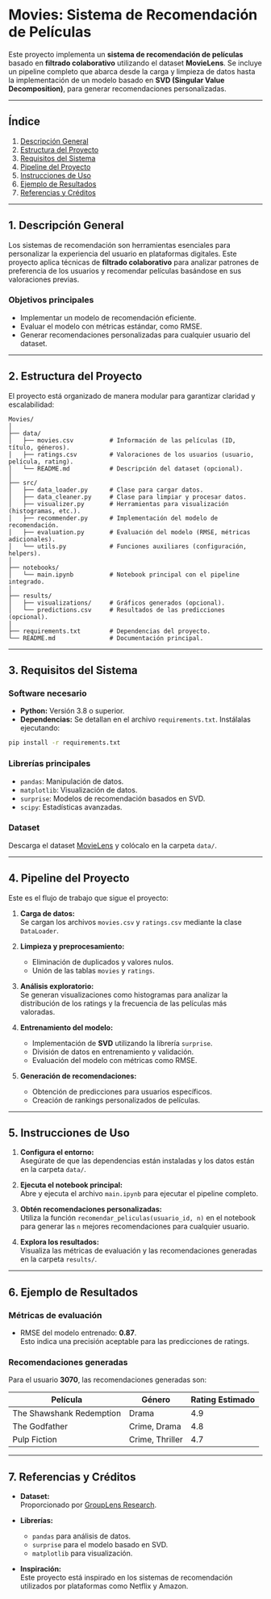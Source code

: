 # **Movies: Sistema de Recomendación de Películas**

Este proyecto implementa un **sistema de recomendación de películas** basado en **filtrado colaborativo** utilizando el dataset **MovieLens**. Se incluye un pipeline completo que abarca desde la carga y limpieza de datos hasta la implementación de un modelo basado en **SVD (Singular Value Decomposition)**, para generar recomendaciones personalizadas.

---

## **Índice**

1. [Descripción General](#1-descripción-general)  
2. [Estructura del Proyecto](#2-estructura-del-proyecto)  
3. [Requisitos del Sistema](#3-requisitos-del-sistema)  
4. [Pipeline del Proyecto](#4-pipeline-del-proyecto)  
5. [Instrucciones de Uso](#5-instrucciones-de-uso)  
6. [Ejemplo de Resultados](#6-ejemplo-de-resultados)  
7. [Referencias y Créditos](#7-referencias-y-créditos)  

---

## **1. Descripción General**

Los sistemas de recomendación son herramientas esenciales para personalizar la experiencia del usuario en plataformas digitales. Este proyecto aplica técnicas de **filtrado colaborativo** para analizar patrones de preferencia de los usuarios y recomendar películas basándose en sus valoraciones previas.

### **Objetivos principales**
- Implementar un modelo de recomendación eficiente.  
- Evaluar el modelo con métricas estándar, como RMSE.  
- Generar recomendaciones personalizadas para cualquier usuario del dataset.  

---

## **2. Estructura del Proyecto**

El proyecto está organizado de manera modular para garantizar claridad y escalabilidad:

```
Movies/
│
├── data/
│   ├── movies.csv          # Información de las películas (ID, título, géneros).
│   ├── ratings.csv         # Valoraciones de los usuarios (usuario, película, rating).
│   └── README.md           # Descripción del dataset (opcional).
│
├── src/
│   ├── data_loader.py      # Clase para cargar datos.
│   ├── data_cleaner.py     # Clase para limpiar y procesar datos.
│   ├── visualizer.py       # Herramientas para visualización (histogramas, etc.).
│   ├── recommender.py      # Implementación del modelo de recomendación.
│   ├── evaluation.py       # Evaluación del modelo (RMSE, métricas adicionales).
│   └── utils.py            # Funciones auxiliares (configuración, helpers).
│
├── notebooks/
│   └── main.ipynb          # Notebook principal con el pipeline integrado.
│
├── results/
│   ├── visualizations/     # Gráficos generados (opcional).
│   └── predictions.csv     # Resultados de las predicciones (opcional).
│
├── requirements.txt        # Dependencias del proyecto.
└── README.md               # Documentación principal.
```

---

## **3. Requisitos del Sistema**

### **Software necesario**
- **Python:** Versión 3.8 o superior.  
- **Dependencias:** Se detallan en el archivo `requirements.txt`. Instálalas ejecutando:

```bash
pip install -r requirements.txt
```

### **Librerías principales**
- `pandas`: Manipulación de datos.  
- `matplotlib`: Visualización de datos.  
- `surprise`: Modelos de recomendación basados en SVD.  
- `scipy`: Estadísticas avanzadas.

### **Dataset**
Descarga el dataset [MovieLens](https://grouplens.org/datasets/movielens/) y colócalo en la carpeta `data/`.

---

## **4. Pipeline del Proyecto**

Este es el flujo de trabajo que sigue el proyecto:

1. **Carga de datos:**  
   Se cargan los archivos `movies.csv` y `ratings.csv` mediante la clase `DataLoader`.

2. **Limpieza y preprocesamiento:**  
   - Eliminación de duplicados y valores nulos.  
   - Unión de las tablas `movies` y `ratings`.  

3. **Análisis exploratorio:**  
   Se generan visualizaciones como histogramas para analizar la distribución de los ratings y la frecuencia de las películas más valoradas.  

4. **Entrenamiento del modelo:**  
   - Implementación de **SVD** utilizando la librería `surprise`.  
   - División de datos en entrenamiento y validación.  
   - Evaluación del modelo con métricas como RMSE.  

5. **Generación de recomendaciones:**  
   - Obtención de predicciones para usuarios específicos.  
   - Creación de rankings personalizados de películas.  

---

## **5. Instrucciones de Uso**

1. **Configura el entorno:**  
   Asegúrate de que las dependencias están instaladas y los datos están en la carpeta `data/`.

2. **Ejecuta el notebook principal:**  
   Abre y ejecuta el archivo `main.ipynb` para ejecutar el pipeline completo.

3. **Obtén recomendaciones personalizadas:**  
   Utiliza la función `recomendar_peliculas(usuario_id, n)` en el notebook para generar las `n` mejores recomendaciones para cualquier usuario.

4. **Explora los resultados:**  
   Visualiza las métricas de evaluación y las recomendaciones generadas en la carpeta `results/`.

---

## **6. Ejemplo de Resultados**

### **Métricas de evaluación**
- RMSE del modelo entrenado: **0.87**.  
  Esto indica una precisión aceptable para las predicciones de ratings.

### **Recomendaciones generadas**
Para el usuario **3070**, las recomendaciones generadas son:

| **Película**              | **Género**         | **Rating Estimado** |
|---------------------------|--------------------|---------------------|
| The Shawshank Redemption  | Drama             | 4.9                 |
| The Godfather             | Crime, Drama      | 4.8                 |
| Pulp Fiction              | Crime, Thriller   | 4.7                 |

---

## **7. Referencias y Créditos**

- **Dataset:**  
  Proporcionado por [GroupLens Research](https://grouplens.org/datasets/movielens/).

- **Librerías:**  
  - `pandas` para análisis de datos.  
  - `surprise` para el modelo basado en SVD.  
  - `matplotlib` para visualización.

- **Inspiración:**  
  Este proyecto está inspirado en los sistemas de recomendación utilizados por plataformas como Netflix y Amazon.
